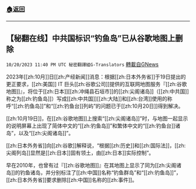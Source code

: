 ###  [:house:返回](README.md)
---


## 【秘翻在线】中共国标识“钓鱼岛”已从谷歌地图上删除
`10/20/2023 11:40 PM UTC 秘密翻譯組G-Translators` [轉載自GNews](https://gnews.org/articles/1861327)

2023年[[zh:10月]]日[[zh:产经新闻]]消息：根据[[zh:日本外务省]]于19日提出的更正要求，[[zh:美国]] IT 巨头[[zh:谷歌公司]]提供的互联网地图服务『[[zh:谷歌地图]]』，将位于[[zh:日本]][[zh:冲绳县石垣市]]的[[zh:尖阁诸岛]]（[[zh:中共国]]称之为[[zh:钓鱼岛]]）写成[[zh:中共国]][[zh:大陆]]和[[zh:台湾]]使用的称呼“[[zh:钓鱼岛]]”和“[[zh:钓鱼台]]列屿”的问题已于[[zh:10月20日]]得到解决。

[[zh:10月19日]]，在[[zh:谷歌地图]]上搜索“[[zh:尖阁诸岛]]”时，与地图一起显示的说明屏幕上出现了简体中文的“[[zh:钓鱼岛]]”和繁体中文的“[[zh:钓鱼台]]诸岛”，以及“[[zh:尖阁诸岛]]”。

[[zh:日本外务省]]向[[zh:谷歌]]解释说，“根据[[zh:历史]]和[[zh:国际法]]，[[zh:尖阁列岛]]显然是[[zh:日本]]固有领土，由[[zh:日本]]实际控制”。

早在2010年，也曾有过『[[zh:谷歌地图]]』在其地图上显示了同为[[zh:尖阁诸岛]]的钓鱼诸岛，并分别标注了[[zh:中国]]名称“钓鱼群岛”和“[[zh:钓鱼岛]]”，[[zh:日本外务省]]要求删除[[zh:中国]]名称的[[zh:事件]]。

